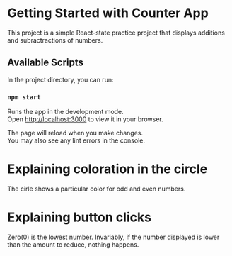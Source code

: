 # Getting Started with Counter App

This project is a simple React-state practice project that displays additions and subractractions of numbers.

## Available Scripts

In the project directory, you can run:

### `npm start`

Runs the app in the development mode.\
Open [http://localhost:3000](http://localhost:3000) to view it in your browser.

The page will reload when you make changes.\
You may also see any lint errors in the console.

# Explaining coloration in the circle

The cirle shows a particular color for odd and even numbers.

# Explaining button clicks

Zero(0) is the lowest number. Invariably, if the number displayed is lower than the amount to reduce, nothing happens.

